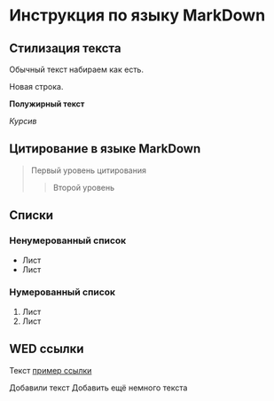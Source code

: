 # Инструкция по языку MarkDown

## Стилизация текста
Обычный текст набираем как есть.

Новая строка.

**Полужирный текст**

*Курсив*

## Цитирование в языке MarkDown
> Первый уровень цитирования
>> Второй уровень

## Списки
### Ненумерованный список
* Лист
* Лист

### Нумерованный список 
1. Лист
2. Лист

## WED ссылки
Текст [пример ссылки](http.example.com "Всплывающая подсказка")

Добавили текст
Добавить ещё немного текста